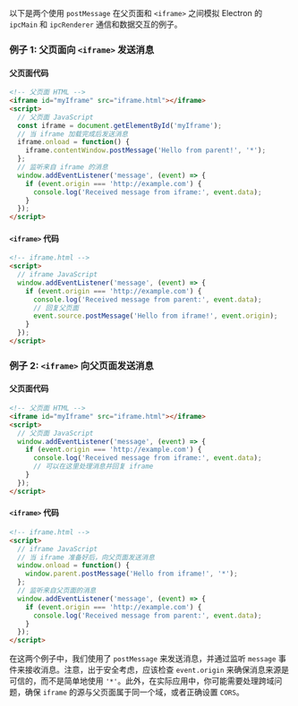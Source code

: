 以下是两个使用 `postMessage` 在父页面和 `<iframe>` 之间模拟 Electron 的 `ipcMain` 和 `ipcRenderer` 通信和数据交互的例子。

### 例子 1: 父页面向 `<iframe>` 发送消息

#### 父页面代码

```html
<!-- 父页面 HTML -->
<iframe id="myIframe" src="iframe.html"></iframe>
<script>
  // 父页面 JavaScript
  const iframe = document.getElementById('myIframe');
  // 当 iframe 加载完成后发送消息
  iframe.onload = function() {
    iframe.contentWindow.postMessage('Hello from parent!', '*');
  };
  // 监听来自 iframe 的消息
  window.addEventListener('message', (event) => {
    if (event.origin === 'http://example.com') {
      console.log('Received message from iframe:', event.data);
    }
  });
</script>
```

#### `<iframe>` 代码

```html
<!-- iframe.html -->
<script>
  // iframe JavaScript
  window.addEventListener('message', (event) => {
    if (event.origin === 'http://example.com') {
      console.log('Received message from parent:', event.data);
      // 回复父页面
      event.source.postMessage('Hello from iframe!', event.origin);
    }
  });
</script>
```

### 例子 2: `<iframe>` 向父页面发送消息

#### 父页面代码

```html
<!-- 父页面 HTML -->
<iframe id="myIframe" src="iframe.html"></iframe>
<script>
  // 父页面 JavaScript
  window.addEventListener('message', (event) => {
    if (event.origin === 'http://example.com') {
      console.log('Received message from iframe:', event.data);
      // 可以在这里处理消息并回复 iframe
    }
  });
</script>
```

#### `<iframe>` 代码

```html
<!-- iframe.html -->
<script>
  // iframe JavaScript
  // 当 iframe 准备好后，向父页面发送消息
  window.onload = function() {
    window.parent.postMessage('Hello from iframe!', '*');
  };
  // 监听来自父页面的消息
  window.addEventListener('message', (event) => {
    if (event.origin === 'http://example.com') {
      console.log('Received message from parent:', event.data);
    }
  });
</script>
```

在这两个例子中，我们使用了 `postMessage` 来发送消息，并通过监听 `message` 事件来接收消息。注意，出于安全考虑，应该检查 `event.origin` 来确保消息来源是可信的，而不是简单地使用 `'*'`。此外，在实际应用中，你可能需要处理跨域问题，确保 `iframe` 的源与父页面属于同一个域，或者正确设置 `CORS`。
